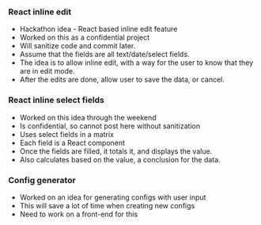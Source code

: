 ### React inline edit
* Hackathon idea - React based inline edit feature
* Worked on this as a confidential project
* Will sanitize code and commit later.
* Assume that the fields are all text/date/select fields.
* The idea is to allow inline edit, with a way for the user to know that they are in edit mode.
* After the edits are done, allow user to save the data, or cancel.


### React inline select fields
* Worked on this idea through the weekend
* Is confidential, so cannot post here without sanitization
* Uses select fields in a matrix
* Each field is a React component
* Once the fields are filled, it totals it, and displays the value.
* Also calculates based on the value, a conclusion for the data.

### Config generator
* Worked on an idea for generating configs with user input
* This will save a lot of time when creating new configs
* Need to work on a front-end for this
